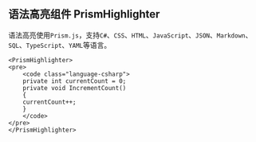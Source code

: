 ﻿## 语法高亮组件 PrismHighlighter

语法高亮使用`Prism.js`，支持`C#`、`CSS`、`HTML`、`JavaScript`、`JSON`、`Markdown`、`SQL`、`TypeScript`、`YAML`等语言。
```razor
<PrismHighlighter>
<pre>
	<code class="language-csharp">
	private int currentCount = 0;
	private void IncrementCount()
	{
	currentCount++;
	}
	</code>
</pre>
</PrismHighlighter>
```